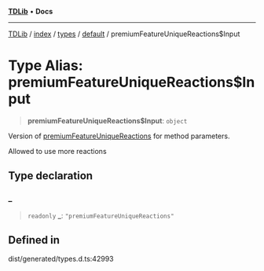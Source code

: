 [**TDLib**](../../../../../../README.md) • **Docs**

***

[TDLib](../../../../../../modules.md) / [index](../../../../../README.md) / [types](../../../README.md) / [default](../README.md) / premiumFeatureUniqueReactions$Input

# Type Alias: premiumFeatureUniqueReactions$Input

> **premiumFeatureUniqueReactions$Input**: `object`

Version of [premiumFeatureUniqueReactions](premiumFeatureUniqueReactions.md) for method parameters.

Allowed to use more reactions

## Type declaration

### \_

> `readonly` **\_**: `"premiumFeatureUniqueReactions"`

## Defined in

dist/generated/types.d.ts:42993
